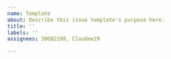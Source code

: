 ```yaml
---
name: Template
about: Describe this issue template's purpose here.
title: ''
labels: ''
assignees: 30082199, Cloudee29

---
```



